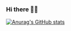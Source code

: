 ### Hi there 👋🏻

[![Anurag's GitHub stats](https://github-readme-stats.vercel.app/api?username=Raf-Castro&show_icons=true&theme=dark&rank_icon=github)](https://github.com/anuraghazra/github-readme-stats)
